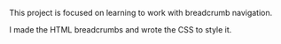 This project is focused on learning to work with breadcrumb navigation.

I made the HTML breadcrumbs and wrote the CSS to style it.